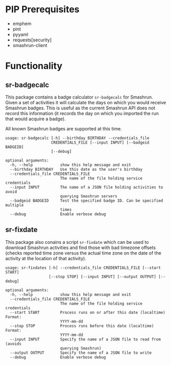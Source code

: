 # PIP Prerequisites
   * emphem
   * pint
   * pyyaml
   * requests[security]
   * smashrun-client

# Functionality
## sr-badgecalc
This package contains a badge calculator `sr-badgecalc` for Smashrun. Given a set of activities it will calculate the days on which you would receive Smashrun badges. This is useful as the current Smashrun API does not record this information (it records the day on which you imported the run that would acquire a badge).

All known Smashrun badges are supported at this time.

    usage: sr-badgecalc [-h] --birthday BIRTHDAY --credentials_file
                        CREDENTIALS_FILE [--input INPUT] [--badgeid BADGEID]
                        [--debug]
    
    optional arguments:
      -h, --help            show this help message and exit
      --birthday BIRTHDAY   Use this date as the user's birthday
      --credentials_file CREDENTIALS_FILE
                            The name of the file holding service credentials
      --input INPUT         The name of a JSON file holding activities to avoid
                            querying Smashrun servers
      --badgeid BADGEID     Test the specified badge ID. Can be specified multiple
                            times
      --debug               Enable verbose debug

## sr-fixdate
This package also conains a script `sr-fixdate` which can be used to download Smashrun activities and find those with bad timezone offsets (checks reported time zone versus the actual time zone on the date of the activity at the location of that activity).

    usage: sr-fixdates [-h] --credentials_file CREDENTIALS_FILE [--start START]
                       [--stop STOP] [--input INPUT] [--output OUTPUT] [--debug]

    optional arguments:
      -h, --help            show this help message and exit
      --credentials_file CREDENTIALS_FILE
                            The name of the file holding service credentials
      --start START         Process runs on or after this date (localtime) Format:
                            YYYY-mm-dd
      --stop STOP           Process runs before this date (localtime) Format:
                            YYYY-mm-dd
      --input INPUT         Specify the name of a JSON file to read from (avoids
                            querying Smashrun)
      --output OUTPUT       Specify the name of a JSON file to write
      --debug               Enable verbose debug
